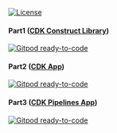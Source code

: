 [![License](https://img.shields.io/badge/License-Apache%202.0-yellowgreen.svg)](https://opensource.org/licenses/Apache-2.0)

#### Part1 ([CDK Construct Library])
[![Gitpod ready-to-code](https://img.shields.io/badge/Gitpod-ready--to--code-blue?logo=gitpod)](https://gitpod.io/#https://github.com/AymanZahran/ProjenCdkTutorialPart1)
#### Part2 ([CDK App])
[![Gitpod ready-to-code](https://img.shields.io/badge/Gitpod-ready--to--code-blue?logo=gitpod)](https://gitpod.io/#https://github.com/AymanZahran/ProjenCdkTutorialPart2)
#### Part3 ([CDK Pipelines App])
[![Gitpod ready-to-code](https://img.shields.io/badge/Gitpod-ready--to--code-blue?logo=gitpod)](https://gitpod.io/#https://github.com/AymanZahran/ProjenCdkTutorialPart3)

[CDK Construct Library]: https://gitpod.io/#https://github.com/AymanZahran/ProjenCdkTutorialPart1
[CDK App]: https://gitpod.io/#https://github.com/AymanZahran/ProjenCdkTutorialPart2
[CDK Pipelines App]: https://gitpod.io/#https://github.com/AymanZahran/ProjenCdkTutorialPart3